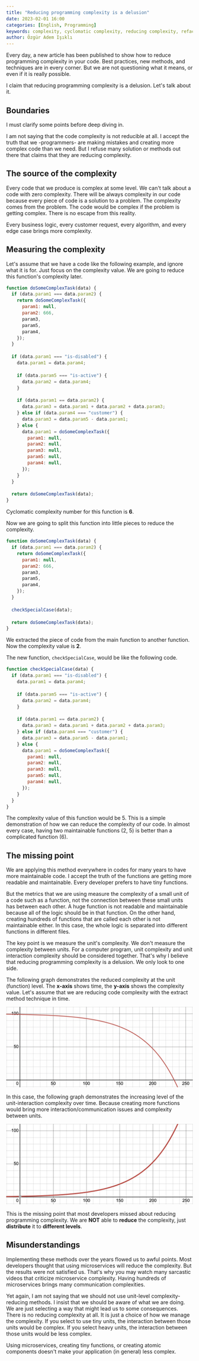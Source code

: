 ```yaml
---
title: "Reducing programming complexity is a delusion"
date: 2023-02-01 16:00
categories: [English, Programming]
keywords: complexity, cyclomatic complexity, reducing complexity, refactoring, serverless, software, architecture, microservices
author: Özgür Adem Işıklı
---
```


Every day, a new article has been published to show how to reduce programming complexity in your code. Best practices, new methods, and techniques are in every corner. But we are not questioning what it means, or even if it is really possible.

I claim that reducing programming complexity is a delusion. Let's talk about it.

## Boundaries

I must clarify some points before deep diving in.

I am not saying that the code complexity is not reducible at all. I accept the truth that we -programmers- are making mistakes and creating more complex code than we need. But I refuse many solution or methods out there that claims that they are reducing complexity.

## The source of the complexity

Every code that we produce is complex at some level. We can't talk about a code with zero complexity. There will be always complexity in our code because every piece of code is a solution to a problem. The complexity comes from the problem. The code would be complex if the problem is getting complex. There is no escape from this reality.

Every business logic, every customer request, every algorithm, and every edge case brings more complexity.

## Measuring the complexity

Let's assume that we have a code like the following example, and ignore what it is for. Just focus on the complexity value. We are going to reduce this function's complexity later.

```js
function doSomeComplexTask(data) {
  if (data.param1 === data.param2) {
    return doSomeComplexTask({
      param1: null,
      param2: 666,
      param3,
      param5,
      param4,
    });
  }

  if (data.param1 === "is-disabled") {
    data.param1 = data.param4;

    if (data.param5 === "is-active") {
      data.param2 = data.param4;
    }

    if (data.param1 == data.param2) {
      data.param3 = data.param1 + data.param2 + data.param3;
    } else if (data.param4 === "customer") {
      data.param3 = data.param5 - data.param1;
    } else {
      data.param1 = doSomeComplexTask({
        param1: null,
        param2: null,
        param3: null,
        param5: null,
        param4: null,
      });
    }
  }

  return doSomeComplexTask(data);
}
```

Cyclomatic complexity number for this function is **6**.

Now we are going to split this function into little pieces to reduce the complexity.

```js
function doSomeComplexTask(data) {
  if (data.param1 === data.param2) {
    return doSomeComplexTask({
      param1: null,
      param2: 666,
      param3,
      param5,
      param4,
    });
  }

  checkSpecialCase(data);

  return doSomeComplexTask(data);
}
```

We extracted the piece of code from the main function to another function. Now the complexity value is **2**.

The new function, `checkSpecialCase`, would be like the following code.

```js
function checkSpecialCase(data) {
  if (data.param1 === "is-disabled") {
    data.param1 = data.param4;

    if (data.param5 === "is-active") {
      data.param2 = data.param4;
    }

    if (data.param1 == data.param2) {
      data.param3 = data.param1 + data.param2 + data.param3;
    } else if (data.param4 === "customer") {
      data.param3 = data.param5 - data.param1;
    } else {
      data.param1 = doSomeComplexTask({
        param1: null,
        param2: null,
        param3: null,
        param5: null,
        param4: null,
      });
    }
  }
}
```

The complexity value of this function would be 5. This is a simple demonstration of how we can reduce the complexity of our code. In almost every case, having two maintainable functions (2, 5) is better than a complicated function (6).

## The missing point

We are applying this method everywhere in codes for many years to have more maintainable code. I accept the truth of the functions are getting more readable and maintainable. Every developer prefers to have tiny functions.

But the metrics that we are using measure the complexity of a small unit of a code such as a function, not the connection between these small units has between each other. A huge function is not readable and maintainable because all of the logic should be in that function. On the other hand, creating hundreds of functions that are called each other is not maintainable either. In this case, the whole logic is separated into different functions in different files.

The key point is we measure the unit's complexity. We don't measure the complexity between units. For a computer program, unit complexity and unit interaction complexity should be considered together. That's why I believe that reducing programming complexity is a delusion. We only look to one side.

The following graph demonstrates the reduced complexity at the unit (function) level. The **x-axis** shows time, the **y-axis** shows the complexity value. Let's assume that we are reducing code complexity with the extract method technique in time.

![Reducing complexity at the unit (function) level](/images/posts/42.png)

In this case, the following graph demonstrates the increasing level of the unit-interaction complexity over time. Because creating more functions would bring more interaction/communication issues and complexity between units.

![The unit interaction complexity over time](/images/posts/43.png)

This is the missing point that most developers missed about reducing programming complexity. We are **NOT** able to **reduce** the complexity, just **distribute** it to **different levels**.

## Misunderstandings

Implementing these methods over the years flowed us to awful points. Most developers thought that using microservices will reduce the complexity. But the results were not satisfied us. That's why you may watch many sarcastic videos that criticize microservice complexity. Having hundreds of microservices brings many communication complexities.

Yet again, I am not saying that we should not use unit-level complexity-reducing methods. I insist that we should be aware of what we are doing. We are just selecting a way that might lead us to some consequences. There is no reducing complexity at all. It is just a choice of how we manage the complexity. If you select to use tiny units, the interaction between those units would be complex. If you select heavy units, the interaction between those units would be less complex.

Using microservices, creating tiny functions, or creating atomic components doesn't make your application (in general) less complex.
